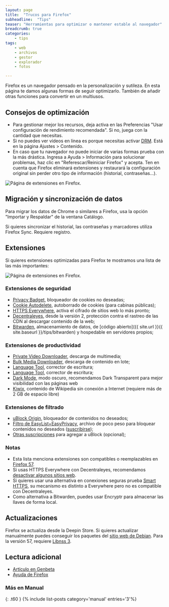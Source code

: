 ```yaml
---
layout: page
title:  "Trucos para Firefox"
subheadline:  "Tips"
teaser: "Herramientas para optimizar o mantener estable al navegador"
breadcrumb: true   
categories:
    - tips
tags:
    - web
    - archivos
    - gestor
    - explorador
    - fotos

---
```

Firefox es un navegador pensado en la personalización y sutileza. En esta página te damos algunas formas de seguir optimizarlo. También de añadir otras funciones para convertir en un multiusos.

## Consejos de optimización
* Para gestionar mejor los recursos, deja activa en las Preferencias "Usar configuración de rendimiento recomendada". Si no, juega con la cantidad que necesitas.
* Si no puedes ver vídeos en línea es porque necesitas activar [DRM](https://support.mozilla.org/es/kb/ver-contenido-drm-en-firefox). Está en la página Ajustes > Contenido.
* En caso que tu navegador no puede iniciar de varias formas prueba con la más drástica. Ingresa a Ayuda > Información para solucionar problemas, haz clic en "Referescar/Reiniciar Firefox" y acepta. Ten en cuenta que Firefox eliminará extensiones y restaurará la configuración original sin perder otro tipo de información (historial, contraseñas...).

<div class="row">
    <div class="medium-12 columns t30">
    <img src="{{ site.urlimg }}firefox57.png" alt="Página de extensiones en Firefox.">
    </div><!-- /.medium-4.columns -->
</div>

## Migración y sincronización de datos
Para migrar los datos de Chrome o similares a Firefox, usa la opción "Importar y Respaldar" de la ventana Catálogo.

Si quieres sincronizar el historial, las contraseñas y marcadores utiliza Firefox Sync. Requiere registro.

## Extensiones

Si quieres extensiones optimizadas para Firefox te mostramos una lista de las más importantes:

<div class="row">
    <div class="medium-12 columns t30">
    <img src="{{ site.urlimg }}firefoxaddons.png" alt="Página de extensiones en Firefox.">
    </div><!-- /.medium-4.columns -->
</div>

### Extensiones de seguridad
  - [Privacy Badget](https://addons.mozilla.org/es/firefox/addon/privacy-badger17/), bloqueador de cookies no deseadas;
  - [Cookie Autodelete](https://addons.mozilla.org/es/firefox/addon/cookie-autodelete/), autoborrado de cookies (para cabinas públicas);
  - [HTTPS Everywhere](https://www.eff.org/https-everywhere), activa el cifrado de sitios web lo más pronto;
  - [Decentraleyes](https://addons.mozilla.org/en-US/firefox/addon/decentraleyes/), desde la versión 2, protección contra el rastreo de las CDN al descargar contenido de la web;
  - [Bitwarden](https://addons.mozilla.org/es/firefox/addon/bitwarden-password-manager/), almacenamiento de datos, de [código abierto]({{ site.url }}{{ site.baseurl }}/tips/bitwarden) y hospedable en servidores propios;

### Extensiones de productividad
  - [Private Video Downloader](https://addons.mozilla.org/es/firefox/addon/private-video-downloader/), descarga de multimedia;
  - [Bulk Media Downloader](https://addons.mozilla.org/es/firefox/addon/bulk-media-downloader/), descarga de contenido en lote;
  - [Language Tool](https://addons.mozilla.org/es/firefox/addon/languagetool/), corrector de escritura;
  - [Language Tool](https://addons.mozilla.org/es/firefox/addon/languagetool/), corrector de escritura;
  - [Dark Mode](https://addons.mozilla.org/es/firefox/addon/dark-mode-webextension/?src=userprofile), modo oscuro, recomendamos Dark Transparent para mejor visibilidad con las páginas web
  - [Kiwix](https://addons.mozilla.org/es/firefox/addon/kiwix-offline/?src=search), contenido de Wikipedia sin conexión a Internet (requiere más de 2 GB de espacio libre)

### Extensiones de filtrado
  - [uBlock Origin](https://addons.mozilla.org/es/firefox/addon/ublock-origin/), bloqueador de contenidos no deseados;
  - [Filtro de EasyList+EasyPrivacy](https://easylist.to/), archivo de poco peso para bloquear contenidos no deseados (<a href="abp:subscribe?location=https%3A//easylist-downloads.adblockplus.org/easyprivacy%2Beasylist.txt&title=EasyPrivacy%2BEasyList">suscribirse</a>);
  - [Otras suscripciones](https://adblockplus.org/subscriptions) para agregar a uBlock (opcional);

### Notas
  * Esta lista menciona extensiones son compatibles o reemplazables en [Firefox 57](https://docs.google.com/spreadsheets/d/1TFcEXMcKrwoIAECIVyBU0GPoSmRqZ7A0VBvqeKYVSww/edit#gid=0).
  * Si usas HTTPS Everywhere con Decentraleyes, recomendamos [desactivar algunos sitios web](https://decentraleyes.org/configure-https-everywhere/).
  * Si quieres usar una alternativa en conexiones seguras prueba [Smart HTTPS](https://addons.mozilla.org/es/firefox/addon/smart-https-revived/), su mecanismo es distinto a Everywhere pero no es compatible con Decentraleyes.
  * Como alternativa a Bitwarden, puedes usar Encryptr para almacenar las llaves de forma local.

## Actualizaciones
Firefox se actualiza desde la Deepin Store. Si quieres actualizar manualmente puedes conseguir los paquetes del [sitio web de Debian](https://packages.debian.org/sid/firefox-l10n-es-es). Para la versión 57, requiere [Libnss 3](https://packages.debian.org/sid/amd64/libnss3/download).

## Lectura adicional
* [Artículo en Genbeta](https://www.genbeta.com/paso-a-paso/como-pasar-de-google-chrome-a-firefox-quantum-sin-morir-en-el-intento)
* [Ayuda de Firefox](https://support.mozilla.org/es/kb/ajustes-de-rendimiento-de-firefox)
### Más en Manual
{: .t60 }
{% include list-posts category='manual' entries='3'%}
